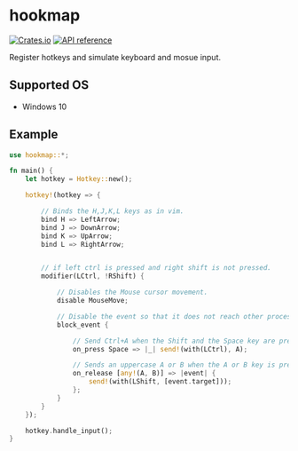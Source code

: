 # hookmap

[![Crates.io](https://img.shields.io/crates/v/hookmap.svg)](https://crates.io/crates/hookmap)
[![API reference](https://docs.rs/hookmap/badge.svg)](https://docs.rs/hookmap)

Register hotkeys and simulate keyboard and mosue input.

## Supported OS

* Windows 10

## Example

```rust
use hookmap::*;

fn main() {
    let hotkey = Hotkey::new();

    hotkey!(hotkey => {

        // Binds the H,J,K,L keys as in vim.
        bind H => LeftArrow;
        bind J => DownArrow;
        bind K => UpArrow;
        bind L => RightArrow;


        // if left ctrl is pressed and right shift is not pressed.
        modifier(LCtrl, !RShift) {

            // Disables the Mouse cursor movement.
            disable MouseMove;

            // Disable the event so that it does not reach other processes.
            block_event {

                // Send Ctrl+A when the Shift and the Space key are pressed.
                on_press Space => |_| send!(with(LCtrl), A);

                // Sends an uppercase A or B when the A or B key is pressed.
                on_release [any!(A, B)] => |event| {
                    send!(with(LShift, [event.target]));
                };
            }
        }
    });

    hotkey.handle_input();
}
```

